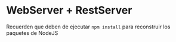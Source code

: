 # WebServer + RestServer

Recuerden que deben de ejecutar ```npm install``` para reconstruir los paquetes de NodeJS